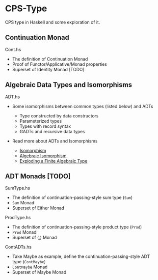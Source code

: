 # CPS-Type

CPS type in Haskell and some exploration of it.

## Continuation Monad

Cont.hs

* The definition of Continuation Monad
* Proof of Functor/Applicative/Monad properties
* Superset of Identity Monad [TODO]

## Algebraic Data Types and Isomorphisms

ADT.hs

* Some isomorphisms between common types (listed below) and ADTs

  * Type constructed by data constructors
  * Parameterized types
  * Types with record syntax
  * GADTs and recursive data types
* Read more about ADTs and Isomorphisms

  * [Isomorphism](https://www.codewars.com/kata/5922543bf9c15705d0000020)
  * [Algebraic Isomorphism](https://www.codewars.com/kata/algebraic-isomorphism)
  * [Exploding a Finite Algebraic Type](https://www.codewars.com/kata/5d4d9488a3d80c00158b54b8)

## ADT Monads [TODO]

SumType.hs

* The definition of continuation-passing-style sum type (`Sum`)
* `Sum` Monad
* Superset of Either Monad

ProdType.hs

* The definition of continuation-passing-style product type (`Prod`)
* `Prod` Monad
* Superset of (,) Monad

ContADTs.hs

* Take Maybe as example, define the continuation-passing-style ADT type (`ContMaybe`)
* `ContMaybe` Monad
* Superset of Maybe Monad
